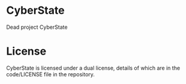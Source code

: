 # CyberState
Dead project CyberState

# License
CyberState is licensed under a dual license, details of which are in the code/LICENSE file in the repository.
